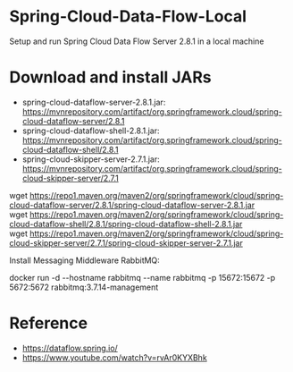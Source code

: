 # Spring-Cloud-Data-Flow-Local
Setup and run Spring Cloud Data Flow Server 2.8.1 in a local machine

# Download and install JARs

- spring-cloud-dataflow-server-2.8.1.jar: https://mvnrepository.com/artifact/org.springframework.cloud/spring-cloud-dataflow-server/2.8.1
- spring-cloud-dataflow-shell-2.8.1.jar: https://mvnrepository.com/artifact/org.springframework.cloud/spring-cloud-dataflow-shell/2.8.1
- spring-cloud-skipper-server-2.7.1.jar: https://mvnrepository.com/artifact/org.springframework.cloud/spring-cloud-skipper-server/2.7.1

wget https://repo1.maven.org/maven2/org/springframework/cloud/spring-cloud-dataflow-server/2.8.1/spring-cloud-dataflow-server-2.8.1.jar<br>
wget https://repo1.maven.org/maven2/org/springframework/cloud/spring-cloud-dataflow-shell/2.8.1/spring-cloud-dataflow-shell-2.8.1.jar<br>
wget https://repo1.maven.org/maven2/org/springframework/cloud/spring-cloud-skipper-server/2.7.1/spring-cloud-skipper-server-2.7.1.jar<br>

Install Messaging Middleware RabbitMQ:

docker run -d --hostname rabbitmq --name rabbitmq -p 15672:15672 -p 5672:5672 rabbitmq:3.7.14-management

# Reference

- https://dataflow.spring.io/
- https://www.youtube.com/watch?v=rvAr0KYXBhk
